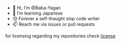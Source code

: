 - 👋 Hi, I’m @Baba-Yagan
- 👀 I’m learning Japanese
- 😓 Forever a self-thaught slop code writer
- 📫 Reach me via issues or pull requests

for licensing regarding my repositories check [license](license.txt)

